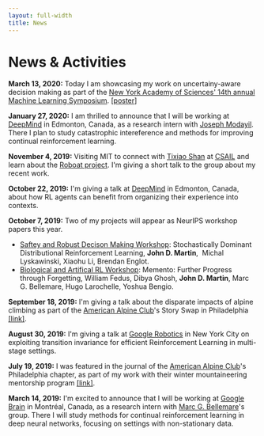```yaml
---
layout: full-width
title: News
---
```


# News & Activities
**March 13, 2020:** Today I am showcasing my work on uncertainy-aware decision making as part of the [New York Academy of Sciences' 14th annual Machine Learning Symposium](https://www.nyas.org/events/2020/14th-annual-machine-learning-symposium/). [[poster](/assets/posters/2020-martin_etal-poster.pdf)]
 
**January 27, 2020:** I am thrilled to announce that I will be working at [DeepMind](https://deepmind.com) in Edmonton, Canada, as a research intern with [Joseph Modayil](https://scholar.google.com/citations?user=G3pvUNEAAAAJ&hl=en). There I plan to study catastrophic intereference and methods for improving continual reinforcement learning.

**November 4, 2019:** Visiting MIT to connect with [Tixiao Shan](https://tixiaoshan.github.io) at [CSAIL](https://www.csail.mit.edu) and learn about the [Roboat project](http://roboat.org). I'm giving a short talk to the group about my recent work. 

**October 22, 2019:** I'm giving a talk at [DeepMind](http://deepmind.com) in Edmonton, Canada, about how RL agents can benefit from organizing their experience into contexts.

**October 7, 2019:** Two of my projects will appear as NeurIPS workshop papers this year.   
   * [Saftey and Robust Decison Making Workshop](https://sites.google.com/view/neurips19-safe-robust-workshop#h.p_iF36C6BL_elR): Stochastically Dominant Distributional Reinforcement Learning, **John D. Martin**,  Michal Lyskawinski, Xiaohu Li, Brendan Englot.   
   * [Biological and Artifical RL Workshop](https://sites.google.com/view/biologicalandartificialrl): Memento: Further Progress through Forgetting, William Fedus, Dibya Ghosh, **John D. Martin**, Marc G. Bellemare, Hugo Larochelle, Yoshua Bengio.

**September 18, 2019:** I'm giving a talk about the disparate impacts of alpine climbing as part of the [American Alpine Club](https://americanalpineclub.org)'s Story Swap in Philadelphia [[link]](https://www.phillychapter-aac.org/journal/2019/9/06/john).

**August 30, 2019:** I'm giving a talk at [Google Robotics](https://ai.google/research/teams/brain/robotics/) in New York City on exploiting transition invariance for efficient Reinforcement Learning in multi-stage settings.

**July 19, 2019:** I was featured in the journal of the [American Alpine Club](https://americanalpineclub.org)'s Philadelphia chapter, as part of my work with their winter mountaineering mentorship program [[link]](https://www.phillychapter-aac.org/journal/2019/6/29/mentoring-program-spotlight-john-martin). 

**March 14, 2019:** I'm excited to announce that I will be working at [Google Brain](https://ai.google/research/teams/brain) in Montréal, Canada, as a research intern with [Marc G. Bellemare](https://scholar.google.com/citations?user=uyYPun0AAAAJ&hl=en#)'s group. There I will study methods for continual reinforcement learning in deep neural networks, focusing on settings with non-stationary data.

